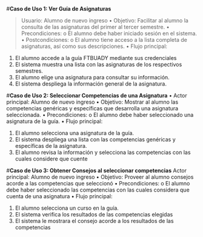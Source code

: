 #**Caso de Uso 1: Ver Guía de Asignaturas**
> Usuario: Alumno de nuevo ingreso
•	Objetivo: Facilitar al alumno la consulta de las asignaturas del primer al tercer semestre.
•	Precondiciones:
o	El alumno debe haber iniciado sesión en el sistema.
•	Postcondiciones:
o	El alumno tiene acceso a la lista completa de asignaturas, así como sus descripciones.
•	Flujo principal:
1.	El alumno accede a la guía FTBUADY mediante sus credenciales
2.	El sistema muestra una lista con las asignaturas de los respectivos semestres.
3.	El alumno elige una asignatura para consultar su información.
4.	El sistema despliega la información general de la asignatura.

#**Caso de Uso 2: Seleccionar Competencias de una Asignatura**
•	Actor principal: Alumno de nuevo ingreso
•	Objetivo: Mostrar al alumno las competencias genéricas y específicas que desarrolla una asignatura seleccionada.
•	Precondiciones:
o	El alumno debe haber seleccionado una asignatura de la guía.
•	Flujo principal:
1.	El alumno selecciona una asignatura de la guía.
2.	El sistema despliega una lista con las competencias genéricas y específicas de la asignatura.
3.	El alumno revisa la información y selecciona las competencias con las cuales considere que cuente

#**Caso de Uso 3: Obtener Consejos al seleccionar competencias** 
Actor principal: Alumno de nuevo ingreso
•	Objetivo: Proveer al alumno consejos acorde a las competencias que seleccionó
•	Precondiciones: 
o	El alumno debe haber seleccionado las competencias con las cuales considera que cuenta de una asignatura
•	Flujo principal: 
1.	El alumno selecciona un curso en la guía.
2.	El sistema verifica los resultados de las competencias elegidas
3.	El sistema le mostrara el consejo acorde a los resultados de las competencias

